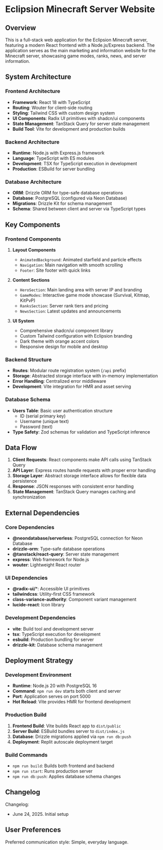 # Eclipsion Minecraft Server Website

## Overview

This is a full-stack web application for the Eclipsion Minecraft server, featuring a modern React frontend with a Node.js/Express backend. The application serves as the main marketing and information website for the Minecraft server, showcasing game modes, ranks, news, and server information.

## System Architecture

### Frontend Architecture
- **Framework**: React 18 with TypeScript
- **Routing**: Wouter for client-side routing
- **Styling**: Tailwind CSS with custom design system
- **UI Components**: Radix UI primitives with shadcn/ui components
- **State Management**: TanStack Query for server state management
- **Build Tool**: Vite for development and production builds

### Backend Architecture
- **Runtime**: Node.js with Express.js framework
- **Language**: TypeScript with ES modules
- **Development**: TSX for TypeScript execution in development
- **Production**: ESBuild for server bundling

### Database Architecture
- **ORM**: Drizzle ORM for type-safe database operations
- **Database**: PostgreSQL (configured via Neon Database)
- **Migrations**: Drizzle Kit for schema management
- **Schema**: Shared between client and server via TypeScript types

## Key Components

### Frontend Components
1. **Layout Components**
   - `AnimatedBackground`: Animated starfield and particle effects
   - `Navigation`: Main navigation with smooth scrolling
   - `Footer`: Site footer with quick links

2. **Content Sections**
   - `HeroSection`: Main landing area with server IP and branding
   - `GameModes`: Interactive game mode showcase (Survival, Kitmap, KitPvP)
   - `RanksSection`: Server rank tiers and pricing
   - `NewsSection`: Latest updates and announcements

3. **UI System**
   - Comprehensive shadcn/ui component library
   - Custom Tailwind configuration with Eclipsion branding
   - Dark theme with orange accent colors
   - Responsive design for mobile and desktop

### Backend Structure
- **Routes**: Modular route registration system (`/api` prefix)
- **Storage**: Abstracted storage interface with in-memory implementation
- **Error Handling**: Centralized error middleware
- **Development**: Vite integration for HMR and asset serving

### Database Schema
- **Users Table**: Basic user authentication structure
  - ID (serial primary key)
  - Username (unique text)
  - Password (text)
- **Type Safety**: Zod schemas for validation and TypeScript inference

## Data Flow

1. **Client Requests**: React components make API calls using TanStack Query
2. **API Layer**: Express routes handle requests with proper error handling
3. **Storage Layer**: Abstract storage interface allows for flexible data persistence
4. **Response**: JSON responses with consistent error handling
5. **State Management**: TanStack Query manages caching and synchronization

## External Dependencies

### Core Dependencies
- **@neondatabase/serverless**: PostgreSQL connection for Neon Database
- **drizzle-orm**: Type-safe database operations
- **@tanstack/react-query**: Server state management
- **express**: Web framework for Node.js
- **wouter**: Lightweight React router

### UI Dependencies
- **@radix-ui/***: Accessible UI primitives
- **tailwindcss**: Utility-first CSS framework
- **class-variance-authority**: Component variant management
- **lucide-react**: Icon library

### Development Dependencies
- **vite**: Build tool and development server
- **tsx**: TypeScript execution for development
- **esbuild**: Production bundling for server
- **drizzle-kit**: Database schema management

## Deployment Strategy

### Development Environment
- **Runtime**: Node.js 20 with PostgreSQL 16
- **Command**: `npm run dev` starts both client and server
- **Port**: Application serves on port 5000
- **Hot Reload**: Vite provides HMR for frontend development

### Production Build
1. **Frontend Build**: Vite builds React app to `dist/public`
2. **Server Build**: ESBuild bundles server to `dist/index.js`
3. **Database**: Drizzle migrations applied via `npm run db:push`
4. **Deployment**: Replit autoscale deployment target

### Build Commands
- `npm run build`: Builds both frontend and backend
- `npm run start`: Runs production server
- `npm run db:push`: Applies database schema changes

## Changelog

Changelog:
- June 24, 2025. Initial setup

## User Preferences

Preferred communication style: Simple, everyday language.